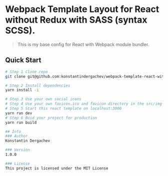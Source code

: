# Webpack Template Layout for React without Redux with SASS (syntax SCSS).
> This is my base config for React with Webpack module bundler.

## Quick Start

```bash
# Step 1 Clone repo
git clone git@github.com:konstantindergachev/webpack-template-react-without-redux-and-with-sass.git

# Step 2 Install dependencies
yarn install -i

# Step 3 Use your own social icons
# Step 4 Use your own favicon.ico and favicon directory in the src/img
# Step 5 Start this react template on localhost:3000
yarn run dev
# Step 6 Buid your project for production
yarn run build

## Info
### Author
Konstantin Dergachev

### Version
1.0.0

### License
This project is licensed under the MIT License